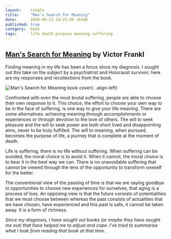 ```yaml
---
layout:    single
title:     "Man's Search for Meaning"
date:      2020-09-13 19:25:50 +0100
published: true
category:  book
tags:      life death purpose meaning suffering
---
```

## [Man's Search for Meaning](https://www.goodreads.com/book/show/4069.Man_s_Search_for_Meaning) by Victor Frankl

Finding meaning in my life has been a focus since my diagnosis. I sought out this take on the subject by a psychiatrist and Holocaust survivor; here are my responses and recollections from the book.

<!--more-->

![Man's Search for Meaning book cover](/assets/book/mans_search_for_meaning.jpg){: .align-left}

Confronted with even the most brutal suffering, people are able to choose their own response to it. This choice, the effort to choose your own way to be in the face of suffering, is one way to give your life meaning. There are some alternatives: achieving meaning through accomplishments or experiences or through devotion to the love of others. The will to seek pleasure and the will to seek power are both short lived and disappointing aims, never to be truly fulfilled. The will to meaning, when pursued, becomes the purpose of life, a journey that is complete at the moment of death.

Life is suffering, there is no life without suffering. When suffering can be avoided, the moral choice is to avoid it. When it cannot, the moral choice is to bear it in the best way we can. There is no unavoidable suffering that cannot be viewed through the lens of the opportunity to transform oneself for the better.

The conventional view of the passing of time is that we are saying goodbye to opportunities to choose new experiences for ourselves, that aging is a process of loss. An opposing view is that the future consists of potentialities that we must choose between whereas the past consists of actualities that we have chosen, have experienced and this past is safe, it cannot be taken away. It is a form of richness.

*Since my diagnosis, I have sought out books (or maybe they have sought me out) that have helped me to adjust and cope. I've tried to summarise what I took from reading that book at that time.*
